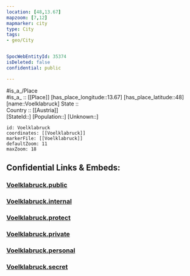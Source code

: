 ```yaml
---
location: [48,13.67] 
mapzoom: [7,12] 
mapmarker: city 
type: City
tags:
- geo/City


SpocWebEntityId: 35374
isDeleted: false
confidential: public

---
```

#is_a_/Place  
#is_a_ :: [[Place]] 
[has_place_longitude::13.67] 
[has_place_latitude::48] 
[name::Voelklabruck] 
State ::  
Country :: [[Austria]]  
[StateId::] 
[Population::] 
[Unknown::] 


```leaflet
id: Voelklabruck
coordinates: [[Voelklabruck]] 
markerFile: [[Voelklabruck]] 
defaultZoom: 11 
maxZoom: 18
```


## Confidential Links & Embeds: 

### [Voelklabruck.public](/_public/\Earth\Continent\Europe\Europe~Central\Austria\Austrias_States\Oberösterreich\CityVoelklabruck.public.md) 

### [Voelklabruck.internal](/_internal/\Earth\Continent\Europe\Europe~Central\Austria\Austrias_States\Oberösterreich\CityVoelklabruck.internal.md) 

### [Voelklabruck.protect](/_protect/\Earth\Continent\Europe\Europe~Central\Austria\Austrias_States\Oberösterreich\CityVoelklabruck.protect.md) 

### [Voelklabruck.private](/_private/\Earth\Continent\Europe\Europe~Central\Austria\Austrias_States\Oberösterreich\CityVoelklabruck.private.md) 

### [Voelklabruck.personal](/_personal/\Earth\Continent\Europe\Europe~Central\Austria\Austrias_States\Oberösterreich\CityVoelklabruck.personal.md) 

### [Voelklabruck.secret](/_secret/\Earth\Continent\Europe\Europe~Central\Austria\Austrias_States\Oberösterreich\CityVoelklabruck.secret.md)

